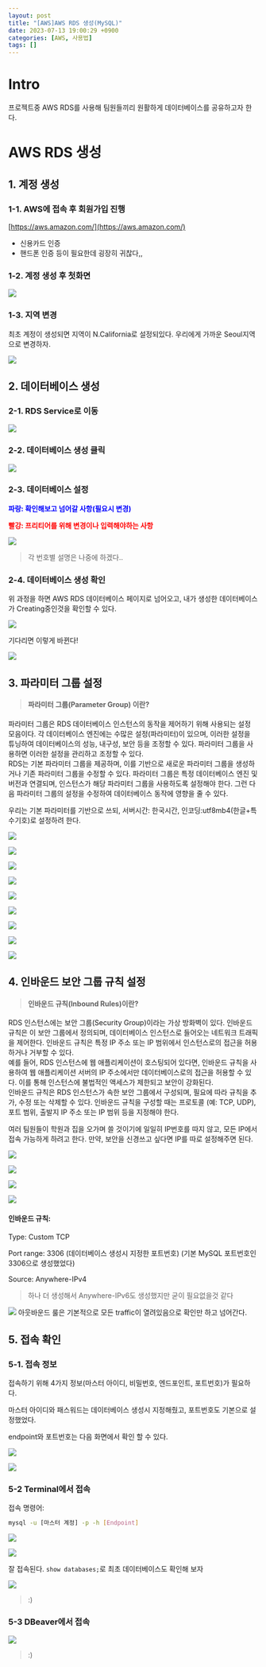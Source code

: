 ```yaml
---
layout: post
title: "[AWS]AWS RDS 생성(MySQL)"
date: 2023-07-13 19:00:29 +0900
categories: [AWS, 사용법]
tags: []
---
```


# Intro
프로젝트중 AWS RDS를 사용해 팀원들끼리 원활하게 데이터베이스를 공유하고자 한다.

# AWS RDS 생성
## 1. 계정 생성

### 1-1. AWS에 접속 후 회원가입 진행
[https://aws.amazon.com/](https://aws.amazon.com/)
- 신용카드 인증
- 핸드폰 인증
등이 필요한데 굉장히 귀찮다,,


### 1-2. 계정 생성 후 첫화면
![](https://velog.velcdn.com/images/syshin0116/post/c371214a-7e1c-4ced-b67d-4a98213fc47b/image.png)

### 1-3. 지역 변경

최초 계정이 생성되면 지역이 N.California로 설정되있다. 우리에게 가까운 Seoul지역으로 변경하자.

![](https://velog.velcdn.com/images/syshin0116/post/144f2f56-9524-47ff-b14a-7c573773af50/image.png)

## 2. 데이터베이스 생성
### 2-1. RDS Service로 이동

![](https://velog.velcdn.com/images/syshin0116/post/071bd6c5-5fe8-4ea2-87b8-dbfb7a31bd68/image.png)

### 2-2. 데이터베이스 생성 클릭

![](https://velog.velcdn.com/images/syshin0116/post/1739ef17-7df6-4b4e-8bdf-f9eb62528aa1/image.png)


### 2-3. 데이터베이스 설정

<span style="color:blue">**파랑: 확인해보고 넘어갈 사항(필요시 변경)**</span>

<span style="color:red">**빨강: 프리티어를 위해 변경이나 입력해야하는 사항**</span>

![](https://velog.velcdn.com/images/syshin0116/post/acea022d-a68d-4d9d-a412-fc6608861222/image.png)

>각 번호별 설명은 나중에 하겠다..

### 2-4. 데이터베이스 생성 확인

위 과정을 하면 AWS RDS 데이터베이스 페이지로 넘어오고, 내가 생성한 데이터베이스가 Creating중인것을 확인할 수 있다.

![](https://velog.velcdn.com/images/syshin0116/post/633da4a8-37e3-45c8-81ba-8bcb9c795aa4/image.png)

기다리면 이렇게 바뀐다!

![](https://velog.velcdn.com/images/syshin0116/post/dbeaa655-c1a9-4637-956d-4678c1ff0622/image.png)

## 3. 파라미터 그룹 설정

>#### 파라미터 그룹(Parameter Group) 이란?
파라미터 그룹은 RDS 데이터베이스 인스턴스의 동작을 제어하기 위해 사용되는 설정 모음이다. 각 데이터베이스 엔진에는 수많은 설정(파라미터)이 있으며, 이러한 설정을 튜닝하여 데이터베이스의 성능, 내구성, 보안 등을 조정할 수 있다. 파라미터 그룹을 사용하면 이러한 설정을 관리하고 조정할 수 있다. <br>
RDS는 기본 파라미터 그룹을 제공하며, 이를 기반으로 새로운 파라미터 그룹을 생성하거나 기존 파라미터 그룹을 수정할 수 있다. 파라미터 그룹은 특정 데이터베이스 엔진 및 버전과 연결되며, 인스턴스가 해당 파라미터 그룹을 사용하도록 설정해야 한다. 그런 다음 파라미터 그룹의 설정을 수정하여 데이터베이스 동작에 영향을 줄 수 있다.

우리는 기본 파라미터를 기반으로 쓰되, 서버시간: 한국시간, 인코딩:utf8mb4(한글+특수기호)로 설정하려 한다.

![](https://velog.velcdn.com/images/syshin0116/post/a2c7f19a-0f86-406a-ac87-6bcbd31e89a4/image.png)

![](https://velog.velcdn.com/images/syshin0116/post/c34589cc-fca8-4a5f-b2df-d8b1157806c6/image.png)

![](https://velog.velcdn.com/images/syshin0116/post/aa8e50dd-45f4-42b8-9f91-3a060bb8da44/image.png)

![](https://velog.velcdn.com/images/syshin0116/post/66f12443-f446-463d-8e64-7494c4f7dde9/image.png)

![](https://velog.velcdn.com/images/syshin0116/post/40e09e83-c50e-47e7-a4f0-df7f91e19647/image.png)

![](https://velog.velcdn.com/images/syshin0116/post/4262fbdb-ec83-4c7a-a60e-47558f48543a/image.png)

![](https://velog.velcdn.com/images/syshin0116/post/e06fc839-9f42-4952-af85-177451e93092/image.png)

![](https://velog.velcdn.com/images/syshin0116/post/9a85103b-0a59-4e37-ae00-876af004c5cc/image.png)

![](https://velog.velcdn.com/images/syshin0116/post/1aaa3de5-69de-4968-88ac-afb1d3c3749e/image.png)


## 4. 인바운드 보안 그룹 규칙 설정
> #### 인바운드 규칙(Inbound Rules)이란?
RDS 인스턴스에는 보안 그룹(Security Group)이라는 가상 방화벽이 있다. 인바운드 규칙은 이 보안 그룹에서 정의되며, 데이터베이스 인스턴스로 들어오는 네트워크 트래픽을 제어한다. 인바운드 규칙은 특정 IP 주소 또는 IP 범위에서 인스턴스로의 접근을 허용하거나 거부할 수 있다.<br>
예를 들어, RDS 인스턴스에 웹 애플리케이션이 호스팅되어 있다면, 인바운드 규칙을 사용하여 웹 애플리케이션 서버의 IP 주소에서만 데이터베이스로의 접근을 허용할 수 있다. 이를 통해 인스턴스에 불법적인 액세스가 제한되고 보안이 강화된다.<br>
인바운드 규칙은 RDS 인스턴스가 속한 보안 그룹에서 구성되며, 필요에 따라 규칙을 추가, 수정 또는 삭제할 수 있다. 인바운드 규칙을 구성할 때는 프로토콜 (예: TCP, UDP), 포트 범위, 출발지 IP 주소 또는 IP 범위 등을 지정해야 한다.

여러 팀원들이 학원과 집을 오가며 쓸 것이기에 일일히 IP번호를 따지 않고, 모든 IP에서 접속 가능하게 하려고 한다. 만약, 보안을 신경쓰고 싶다면 IP를 따로 설정해주면 된다.


![](https://velog.velcdn.com/images/syshin0116/post/2f9c100d-0b6a-4729-8df3-cb6023c4a112/image.png)

![](https://velog.velcdn.com/images/syshin0116/post/16367d2b-2047-45ac-9e46-72a364553489/image.png)

![](https://velog.velcdn.com/images/syshin0116/post/aa2af35e-a257-49d2-90bc-24c493f72b97/image.png)

![](https://velog.velcdn.com/images/syshin0116/post/0b45c919-f067-4b40-beb8-2ef7df7821c8/image.png)

#### 인바운드 규칙:
Type: Custom TCP

Port range: 3306 (데이터베이스 생성시 지정한 포트번호) (기본 MySQL 포트번호인 3306으로 생성했었다)

Source: Anywhere-IPv4

> 하나 더 생성해서 Anywhere-IPv6도 생성했지만 굳이 필요없을것 같다


![](https://velog.velcdn.com/images/syshin0116/post/f6a00936-1a18-4da0-ab7c-0cc9ff152911/image.png)
아웃바운드 룰은 기본적으로 모든 traffic이 열려있음으로 확인만 하고 넘어간다.

## 5. 접속 확인

### 5-1. 접속 정보

접속하기 위해 4가지 정보(마스터 아이디, 비밀번호, 엔드포인트, 포트번호)가 필요하다.

마스터 아이디와 패스워드는 데이터베이스 생성시 지정해줬고, 포트번호도 기본으로 설정했었다.

endpoint와 포트번호는 다음 화면에서 확인 할 수 있다.

![](https://velog.velcdn.com/images/syshin0116/post/dc9302fd-f6e7-4253-965b-02542c62d87d/image.png)

![](https://velog.velcdn.com/images/syshin0116/post/8eca8f13-ea2d-4f85-a405-53ef8cc68778/image.png)

### 5-2 Terminal에서 접속
접속 명령어:
```bash
mysql -u [마스터 계정] -p -h [Endpoint]
```

![](https://velog.velcdn.com/images/syshin0116/post/1b819761-e10b-44a2-95ab-f0a00862141c/image.png)

![](https://velog.velcdn.com/images/syshin0116/post/4379d3ca-b304-402f-a785-25cca6487917/image.png)

잘 접속된다.
`show databases;`로 최초 데이터베이스도 확인해 보자

![](https://velog.velcdn.com/images/syshin0116/post/041b80b4-3987-4472-96c6-6ddcdb4f2883/image.png)

>:)

### 5-3 DBeaver에서 접속

![](https://velog.velcdn.com/images/syshin0116/post/4c7bf647-fa7e-4976-bb41-4af9b0bf0e3b/image.png)

> :)

